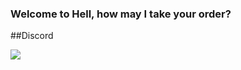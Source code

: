 ### Welcome to Hell, how may I take your order?

##Discord

![](https://discord.c99.nl/widget/theme-4/342164154645348363.png)
